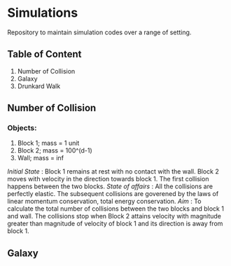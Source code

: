 # Simulations
Repository to maintain simulation codes over a range of setting.


## Table of Content
  1. Number of Collision
  2. Galaxy
  3. Drunkard Walk


## Number of Collision
### Objects:
  1. Block 1; mass = 1 unit
  2. Block 2; mass = 100^(d-1)
  3. Wall; mass = inf

<!-- ![alt tag] -->

*Initial State* :  Block 1 remains at rest with no contact with the wall. Block 2 moves with velocity in the direction towards block 1. The first collision happens between the two blocks.
*State of affairs* : All the collisions are perfectly elastic. The subsequent collisions are goverened by the laws of linear momentum conservation, total energy conservation. 
*Aim* : To calculate the total number of collisions between the two blocks and block 1 and wall. The collisions stop when Block 2 attains velocity with magnitude greater than magnitude of velocity of block 1 and its direction is away from block 1.



## Galaxy
